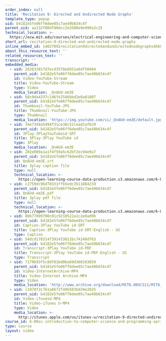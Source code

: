 ```yaml
---
order_index: null
title: 'Recitation 9: Directed and Undirected Node Graphs'
template_type: popup
uid: b4182e5fe06ff6dee05c7ae49b634c4f
parent_uid: aa132f80df80dcc2e3500e9e999a3c25
technical_location: >-
  https://ocw.mit.edu/courses/electrical-engineering-and-computer-science/6-00sc-introduction-to-computer-science-and-programming-spring-2011/resource-index/recitation-9-directed-and-undirected-node-graphs
short_url: recitation-9-directed-and-undirected-node-graphs
inline_embed_id: 14827892recitation9directedandundirectednodegraphs45685856
about_this_resource_text: ''
related_resources_text: ''
transcript: ''
embedded_media:
  - uid: 26263301fd7ecd35f8e6651e6df50404
    parent_uid: b4182e5fe06ff6dee05c7ae49b634c4f
    id: Video-YouTube-Stream
    title: Video-YouTube-Stream
    type: Video
    media_location: _QnAUd-em3E
  - uid: b8c9da4337c1d6fe2546bbd2e8a81807
    parent_uid: b4182e5fe06ff6dee05c7ae49b634c4f
    id: Thumbnail-YouTube-JPG
    title: Thumbnail-YouTube-JPG
    type: Thumbnail
    media_location: 'https://img.youtube.com/vi/_QnAUd-em3E/default.jpg'
  - uid: 34e73d4a5494f31ce38c52cead2af629
    parent_uid: b4182e5fe06ff6dee05c7ae49b634c4f
    id: 3Play-3PlayYouTubeid-SRT
    title: 3Play-3Play YouTube id
    type: 3Play
    media_location: _QnAUd-em3E
  - uid: 202e089a1a1f4f59a5c62bf2ec94e9a7
    parent_uid: b4182e5fe06ff6dee05c7ae49b634c4f
    id: QnAUd-em3E.srt
    title: 3play caption file
    type: null
    technical_location: >-
      https://open-learning-course-data-production.s3.amazonaws.com/6-00sc-introduction-to-computer-science-and-programming-spring-2011/6de23fd845419bdac28b816f43d688d7_QnAUd-em3E.srt
  - uid: c2759dc96d78331ffb5edc351188423d
    parent_uid: b4182e5fe06ff6dee05c7ae49b634c4f
    id: QnAUd-em3E.pdf
    title: 3play pdf file
    type: null
    technical_location: >-
      https://open-learning-course-data-production.s3.amazonaws.com/6-00sc-introduction-to-computer-science-and-programming-spring-2011/9526eaade5db31714d29f8ac723d2a5c_QnAUd-em3E.pdf
  - uid: 8bb77899700c01c9210522a1c2e8ad9b
    parent_uid: b4182e5fe06ff6dee05c7ae49b634c4f
    id: Caption-3Play YouTube id-SRT
    title: Caption-3Play YouTube id-SRT-English - US
    type: Caption
  - uid: 54dcd1783147391433811bc74240df63
    parent_uid: b4182e5fe06ff6dee05c7ae49b634c4f
    id: Transcript-3Play YouTube id-PDF
    title: Transcript-3Play YouTube id-PDF-English - US
    type: Transcript
  - uid: 7179b93f5c8df81bd06a69d360103859
    parent_uid: b4182e5fe06ff6dee05c7ae49b634c4f
    id: Video-InternetArchive-MP4
    title: Video-Internet Archive-MP4
    type: Video
    media_location: 'http://www.archive.org/download/MIT6.00SCS11/MIT6_00SCS11_rec09_300k.mp4'
  - uid: c1978f2c761a6672f49b503bd34e2025
    parent_uid: b4182e5fe06ff6dee05c7ae49b634c4f
    id: Video-iTunesU-MP4
    title: Video-iTunes U-MP4
    type: Video
    media_location: >-
      http://itunes.apple.com/us/itunes-u/recitation-9-directed-undirected/id499270153?i=110101542
course_id: 6-00sc-introduction-to-computer-science-and-programming-spring-2011
type: course
layout: video
---
```

